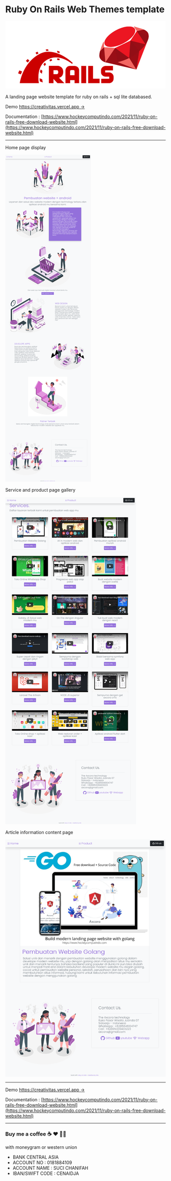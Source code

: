 # Ruby On Rails Web Themes template


![Ruby On Rails Web Themes template](rb.png)

A landing page website template for ruby on rails + sql lite databased.

Demo [https://creativitas.vercel.app →](https://creativitas.vercel.app)

Documentation : [https://www.hockeycomputindo.com/2021/11/ruby-on-rails-free-download-website.html](https://www.hockeycomputindo.com/2021/11/ruby-on-rails-free-download-website.html)

------------------------------------------------------------
Home page display 

![Ruby On Rails Web Themes template](1.png)

Service and product page gallery

![Ruby On Rails Web Themes template](2.png)

Article information content page

![Ruby On Rails Web Themes template](3.png)

------------------------------------------------------------

Demo [https://creativitas.vercel.app →](https://creativitas.vercel.app)

Documentation : [https://www.hockeycomputindo.com/2021/11/ruby-on-rails-free-download-website.html](https://www.hockeycomputindo.com/2021/11/ruby-on-rails-free-download-website.html)

------------------------------------------------------------

### Buy me a coffee ☕️ ❤️  ✌🏻

with moneygram or western union

+ BANK CENTRAL ASIA
+ ACCOUNT NO : 0181884109
+ ACCOUNT NAME : SUCI CHANIFAH
+ IBAN/SWIFT CODE : CENAIDJA
